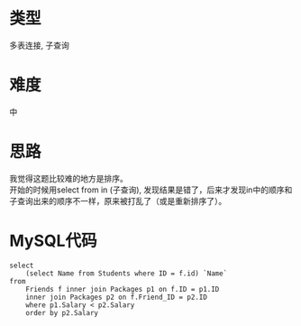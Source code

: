 # 类型

多表连接, 子查询

# 难度

中

# 思路

我觉得这题比较难的地方是排序。  
开始的时候用select from in (子查询), 发现结果是错了，后来才发现in中的顺序和子查询出来的顺序不一样，原来被打乱了（或是重新排序了）。  

# MySQL代码

```
select 
    (select Name from Students where ID = f.id) `Name`
from 
    Friends f inner join Packages p1 on f.ID = p1.ID
    inner join Packages p2 on f.Friend_ID = p2.ID
    where p1.Salary < p2.Salary
    order by p2.Salary
```